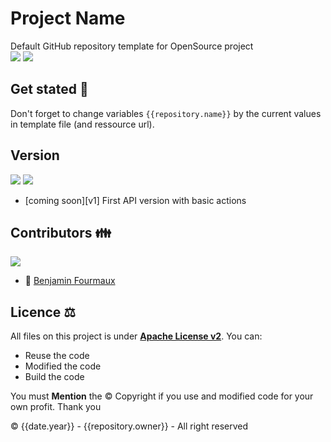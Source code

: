 # Project Name
Default GitHub repository template for OpenSource project
\
[![](https://img.shields.io/badge/github-template?logo=github&color=gray)]()
[![](https://badgen.net/badge/icon/docker?icon=docker&label)]()


## Get stated :rocket:
Don't forget to change variables `{{repository.name}}` by the current values in template file (and ressource url).

## Version
[![](https://badgen.net/github/tag/BenjaminFourmaux/{{repository.name}}?cache=600)](https://github.com/BenjaminFourmaux{{repository.name}}/tags) [![](https://badgen.net/github/release/BenjaminFourmaux/{{repository.name}}?cache=600)](https://github.com/BenjaminFourmaux/{{repository.name}}/releases)
- [coming soon][v1] First API version with basic actions

## Contributors 👪
[![](https://badgen.net/github/contributors/BenjaminFourmaux/{{repository.name}})](https://github.com/BenjaminFourmaux/{{repository.name}}/graphs/contributors)
- :crown: [Benjamin Fourmaux](https://github.com/BenjaminFourmaux)

## Licence ⚖️
All files on this project is under [**Apache License v2**](https://www.apache.org/licenses/LICENSE-2.0).
You can:
- Reuse the code 
- Modified the code
- Build the code

You must **Mention** the © Copyright if you use and modified code for your own profit. Thank you

© {{date.year}} - {{repository.owner}} - All right reserved
